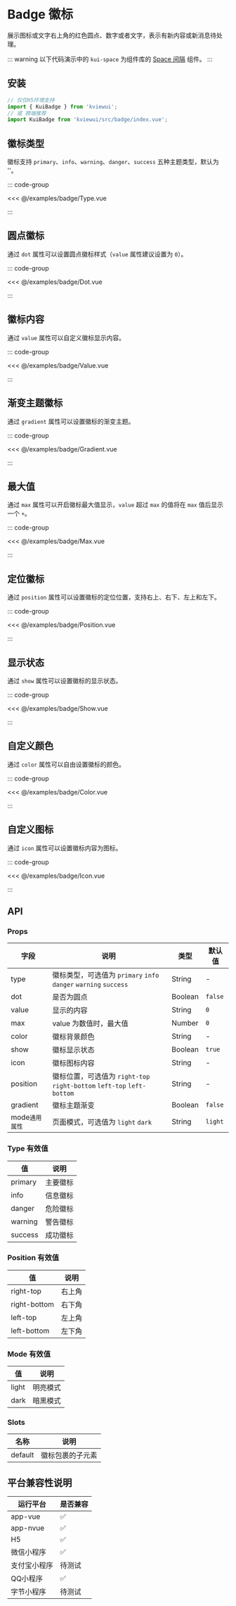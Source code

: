 # Badge 徽标

展示图标或文字右上角的红色圆点、数字或者文字，表示有新内容或新消息待处理。

<!--@include: ./tips/introduce.md-->

<TipsIntroduce />

::: warning
以下代码演示中的 `kui-space` 为组件库的 <a href="/component/space">Space 间隔</a> 组件。
:::

## 安装
```ts
// 仅仅H5环境支持
import { KuiBadge } from 'kviewui';
// 或 跨端推荐
import KuiBadge from 'kviewui/src/badge/index.vue';
```

## 徽标类型

徽标支持 `primary`、`info`、`warning`、`danger`、`success` 五种主题类型，默认为 ''。

<!-- <show-code com-type="badge" com-show-type="type" /> -->
::: code-group

<<< @/examples/badge/Type.vue

:::

## 圆点徽标

通过 `dot` 属性可以设置圆点徽标样式（`value` 属性建议设置为 `0`）。

<!-- <show-code com-type="badge" com-show-type="dot" /> -->
::: code-group

<<< @/examples/badge/Dot.vue

:::

## 徽标内容

通过 `value` 属性可以自定义徽标显示内容。

<!-- <show-code com-type="badge" com-show-type="value" /> -->
::: code-group

<<< @/examples/badge/Value.vue

:::

## 渐变主题徽标

通过 `gradient` 属性可以设置徽标的渐变主题。

<!-- <show-code com-type="badge" com-show-type="gradient" /> -->
::: code-group

<<< @/examples/badge/Gradient.vue

:::

## 最大值

通过 `max` 属性可以开启徽标最大值显示，`value` 超过 `max` 的值将在 `max` 值后显示一个 `+`。

<!-- <show-code com-type="badge" com-show-type="max" /> -->
::: code-group

<<< @/examples/badge/Max.vue

:::

## 定位徽标

通过 `position` 属性可以设置徽标的定位位置，支持右上、右下、左上和左下。

<!-- <show-code com-type="badge" com-show-type="position" /> -->
::: code-group

<<< @/examples/badge/Position.vue

:::

## 显示状态

通过 `show` 属性可以设置徽标的显示状态。

<!-- <show-code com-type="badge" com-show-type="show" /> -->
::: code-group

<<< @/examples/badge/Show.vue

:::

## 自定义颜色

通过 `color` 属性可以自由设置徽标的颜色。

<!-- <show-code com-type="badge" com-show-type="color" /> -->
::: code-group

<<< @/examples/badge/Color.vue

:::

## 自定义图标

通过 `icon` 属性可以设置徽标内容为图标。

<!-- <show-code com-type="badge" com-show-type="icon" /> -->
::: code-group

<<< @/examples/badge/Icon.vue

:::

## API

### Props  

| 字段    | 说明                                       | 类型    | 默认值    |
|---------|--------------------------------------------|---------|-----------|
| type   | 徽标类型，可选值为 `primary` `info` `danger` `warning` `success`    | String  | -         |
| dot     | 是否为圆点                                 | Boolean | `false`   |
| value   | 显示的内容                                 | String  | `0`         |
| max     | value 为数值时，最大值                     | Number  | `0`   |
| color   | 徽标背景颜色                               | String  | - |
| show   | 徽标显示状态                               | Boolean  | `true` |
| icon   | 徽标图标内容                               | String  | - |
| position   | 徽标位置，可选值为 `right-top` `right-bottom` `left-top` `left-bottom`    | String  | - |
| gradient   | 徽标主题渐变                               | Boolean  | `false` |
| mode`通用属性`      | 页面模式，可选值为 `light` `dark`                   | String  | `light`         |

### Type 有效值
| 值 | 说明 |
|----|------|
| primary | 主要徽标 |
| info | 信息徽标 |
| danger | 危险徽标 |
| warning | 警告徽标 |
| success | 成功徽标 |

### Position 有效值
| 值 | 说明 |
|----|------|
| right-top | 右上角 |
| right-bottom | 右下角 |
| left-top | 左上角 |
| left-bottom | 左下角 |

### Mode 有效值
| 值 | 说明 |
|----|------|
| light | 明亮模式 |
| dark | 暗黑模式 |

### Slots

| 名称    | 说明         |
|---------|--------------|
| default | 	徽标包裹的子元素 |

## 平台兼容性说明
| 运行平台 | 是否兼容
| --- | ---
| app-vue | ✅
| app-nvue | ✅
| H5 | ✅
| 微信小程序 | ✅
| 支付宝小程序 | 待测试
| QQ小程序 | ✅
| 字节小程序 | 待测试
